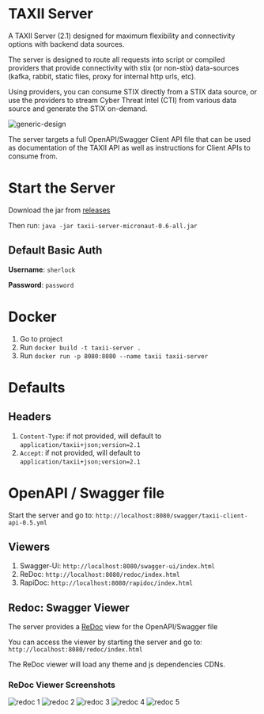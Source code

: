 # TAXII Server

A TAXII Server (2.1) designed for maximum flexibility and connectivity options with backend data sources. 
 
The server is designed to route all requests into script or compiled providers that provide connectivity with stix (or non-stix) data-sources (kafka, rabbit, static files, proxy for internal http urls, etc).

Using providers, you can consume STIX directly from a STIX data source, or use the providers to stream Cyber Threat Intel (CTI) from various data source and generate the STIX on-demand.

![generic-design](./docs/General-Design.png)

The server targets a full OpenAPI/Swagger Client API file that can be used as documentation of the TAXII API as well as instructions for Client APIs to consume from.

# Start the Server

Download the jar from [releases](https://github.com/StephenOTT/TAXII-Server/releases)

Then run: `java -jar taxii-server-micronaut-0.6-all.jar`

## Default Basic Auth

**Username**: `sherlock`

**Password**: `password`


# Docker

1. Go to project
1. Run `docker build -t taxii-server .`
3. Run `docker run -p 8080:8080 --name taxii taxii-server`

# Defaults

## Headers

1. `Content-Type`: if not provided, will default to `application/taxii+json;version=2.1`
1. `Accept`: if not provided, will default to `application/taxii+json;version=2.1`


# OpenAPI / Swagger file

Start the server and go to: `http://localhost:8080/swagger/taxii-client-api-0.5.yml`

## Viewers

1. Swagger-Ui: `http://localhost:8080/swagger-ui/index.html`
1. ReDoc: `http://localhost:8080/redoc/index.html`
1. RapiDoc: `http://localhost:8080/rapidoc/index.html`

## Redoc: Swagger Viewer

The server provides a [ReDoc](https://github.com/Redocly/redoc) view for the OpenAPI/Swagger file

You can access the viewer by starting the server and go to: `http://localhost:8080/redoc/index.html`

The ReDoc viewer will load any theme and js dependencies CDNs.

### ReDoc Viewer Screenshots

![redoc 1](./docs/redoc-examples/1.png)
![redoc 2](./docs/redoc-examples/2.png)
![redoc 3](./docs/redoc-examples/3.png)
![redoc 4](./docs/redoc-examples/4.png)
![redoc 5](./docs/redoc-examples/5.png)